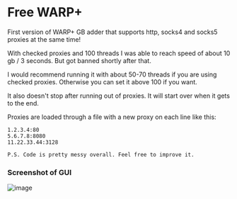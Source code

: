 # Free WARP+

First version of WARP+ GB adder that supports http, socks4 and socks5 proxies at the same time!

With checked proxies and 100 threads I was able to reach speed of about 10 gb / 3 seconds. But got banned shortly after that.

I would recommend running it with about 50-70 threads if you are using checked proxies. Otherwise you can set it above 100 if you want.

It also doesn't stop after running out of proxies. It will start over when it gets to the end.

Proxies are loaded through a file with a new proxy on each line like this: 
```
1.2.3.4:80
5.6.7.8:8080
11.22.33.44:3128
```

`P.S. Code is pretty messy overall. Feel free to improve it.`


### Screenshot of GUI

![image](https://user-images.githubusercontent.com/60236726/197609514-1a71895e-fbc8-4f32-8f73-aa7dbeeb3ed7.png)
